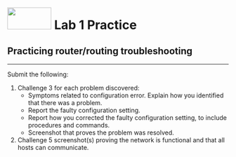 # <img src="https://www.tamusa.edu/brandguide/jpeglogos/tamusa_final_logo_bw1.jpg" width="100" height="50"> Lab 1 Practice
## Practicing router/routing troubleshooting
--- 
Submit the following:
1. Challenge 3 for each problem discovered:
   - Symptoms related to configuration error. Explain how you identified that there was a problem.
   - Report the faulty configuration setting.
   - Report how you corrected the faulty configuration setting, to include procedures and commands.
   - Screenshot that proves the problem was resolved. 
3. Challenge 5 screenshot(s) proving the network is functional and that all hosts can communicate.
